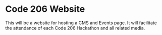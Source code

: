 # Code 206 Website
This will be a website for hosting a CMS and Events page. It will facilitate the attendance of each Code 206 Hackathon and all related media.